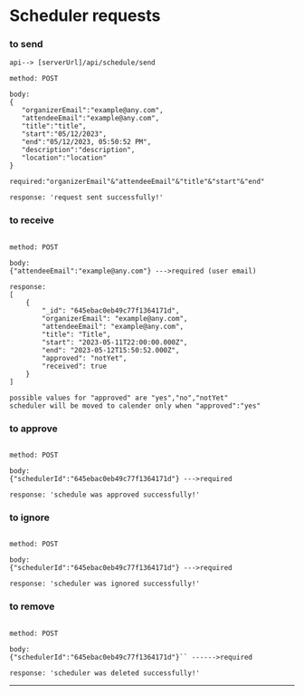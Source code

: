 # Scheduler requests

### to send
```
api--> [serverUrl]/api/schedule/send

method: POST

body:
{
   "organizerEmail":"example@any.com",
   "attendeeEmail":"example@any.com",
   "title":"title",
   "start":"05/12/2023",
   "end":"05/12/2023, 05:50:52 PM",
   "description":"description",
   "location":"location"
}

required:"organizerEmail"&"attendeeEmail"&"title"&"start"&"end"

response: 'request sent successfully!' 
```



### to receive
```api--> [serverUrl]/api/schedule/receive

method: POST

body:
{"attendeeEmail":"example@any.com"} --->required (user email)

response:
[
    {
        "_id": "645ebac0eb49c77f1364171d",
        "organizerEmail": "example@any.com",
        "attendeeEmail": "example@any.com",
        "title": "Title",
        "start": "2023-05-11T22:00:00.000Z",
        "end": "2023-05-12T15:50:52.000Z",
        "approved": "notYet",
        "received": true
    }
]

possible values for "approved" are "yes","no","notYet"
scheduler will be moved to calender only when "approved":"yes"
```

### to approve
```api--> [serverUrl]/api/schedule/approve

method: POST

body:
{"schedulerId":"645ebac0eb49c77f1364171d"} --->required

response: 'schedule was approved successfully!'
```

### to ignore
```api--> [serverUrl]/api/schedule/ignore

method: POST

body:
{"schedulerId":"645ebac0eb49c77f1364171d"} --->required

response: 'scheduler was ignored successfully!'
```

### to remove
```api--> [serverUrl]/api/schedule/remove

method: POST

body:
{"schedulerId":"645ebac0eb49c77f1364171d"}`` ------>required

response: 'scheduler was deleted successfully!'
```

---